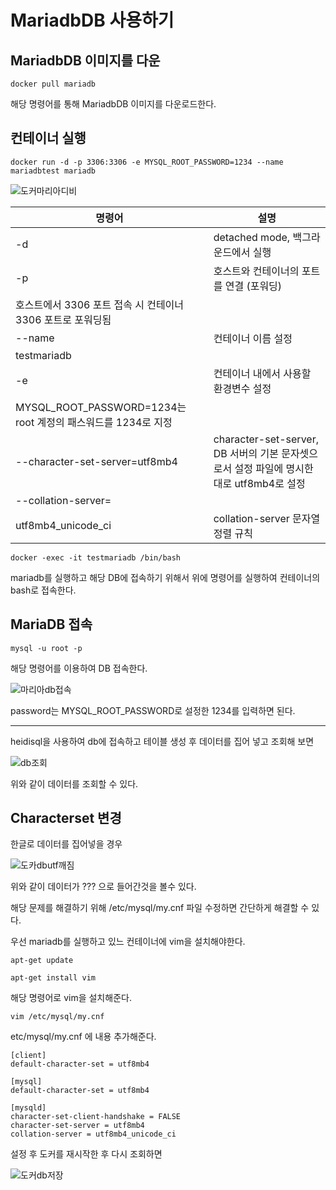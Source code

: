 # MariadbDB 사용하기


## MariadbDB 이미지를 다운

    docker pull mariadb

해당 명령어를 통해 MariadbDB 이미지를 다운로드한다.


## 컨테이너 실행


    docker run -d -p 3306:3306 -e MYSQL_ROOT_PASSWORD=1234 --name mariadbtest mariadb


![도커마리아디비](https://user-images.githubusercontent.com/68090443/135722247-19874591-d07a-4b82-b73d-14e080f643ad.PNG)




|명령어|설명|
|------|---|
|-d|detached mode, 백그라운드에서 실행|
|-p|호스트와 컨테이너의 포트를 연결 (포워딩)
호스트에서 3306 포트 접속 시 컨테이너 3306 포트로 포워딩됨|
|--name|	컨테이너 이름 설정
testmariadb|
|-e|컨테이너 내에서 사용할 환경변수 설정
MYSQL_ROOT_PASSWORD=1234는 root 계정의 패스워드를 1234로 지정|
|--character-set-server=utf8mb4 |character-set-server, DB 서버의 기본 문자셋으로서 설정 파일에 명시한 대로 utf8mb4로 설정|
|--collation-server=
utf8mb4_unicode_ci|collation-server 문자열 정렬 규칙|

    
    
    docker -exec -it testmariadb /bin/bash

mariadb를 실행하고 해당 DB에 접속하기 위해서 위에 명령어를 실행하여 컨테이너의 bash로 접속한다.


## MariaDB 접속

    mysql -u root -p

해당 명령어를 이용하여 DB 접속한다.


![마리아db접속](https://user-images.githubusercontent.com/68090443/135722213-3259e53a-8582-4d88-9f72-d65cf4d18ef7.PNG)


password는 MYSQL_ROOT_PASSWORD로 설정한 1234를 입력하면 된다.


---

heidisql을 사용하여 db에 접속하고 테이블 생성 후 데이터를 집어 넣고 조회해 보면


![db조회](https://user-images.githubusercontent.com/68090443/135722336-fe6783bf-38b5-463d-b7dc-b1656a38b238.PNG)


위와 같이 데이터를 조회할 수 있다.



## Characterset 변경

한글로 데이터를 집어넣을 경우


![도카dbutf깨짐](https://user-images.githubusercontent.com/68090443/135722297-571c018a-8e51-41b0-a49a-74738172a185.PNG)


위와 같이 데이터가 ??? 으로 들어간것을 볼수 있다.

해당 문제를 해결하기 위해  /etc/mysql/my.cnf 파일 수정하면 간단하게 해결할 수 있다.

우선 mariadb를 실행하고 있느 컨테이너에 vim을 설치해야한다. 

    apt-get update

    apt-get install vim

해당 명령어로 vim을 설치해준다.


    vim /etc/mysql/my.cnf

etc/mysql/my.cnf 에 내용 추가해준다.

    [client]
    default-character-set = utf8mb4

    [mysql]
    default-character-set = utf8mb4

    [mysqld]
    character-set-client-handshake = FALSE
    character-set-server = utf8mb4
    collation-server = utf8mb4_unicode_ci

설정 후 도커를 재시작한 후 다시 조회하면

![도커db저장](https://user-images.githubusercontent.com/68090443/135722311-3ae3570d-90c9-4638-b954-843bbaaa2935.PNG)


